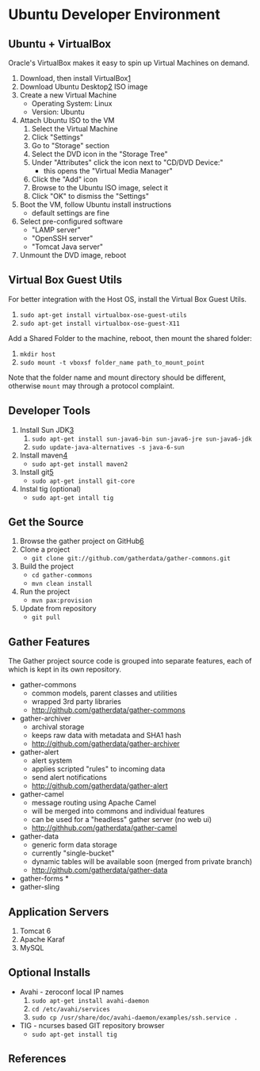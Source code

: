 Ubuntu Developer Environment
============================


## Ubuntu + VirtualBox

Oracle's VirtualBox makes it easy to spin up Virtual Machines on demand.

1. Download, then install VirtualBox[1]
2. Download Ubuntu Desktop[2] ISO image
3. Create a new Virtual Machine
   * Operating System: Linux
   * Version: Ubuntu
4. Attach Ubuntu ISO to the VM
   1. Select the Virtual Machine
   2. Click "Settings"
   3. Go to "Storage" section
   4. Select the DVD icon in the "Storage Tree"
   5. Under "Attributes" click the icon next to "CD/DVD Device:"
      * this opens the "Virtual Media Manager"
   6. Click the "Add" icon
   7. Browse to the Ubuntu ISO image, select it
   8. Click "OK" to dismiss the "Settings"
5. Boot the VM, follow Ubuntu install instructions
   * default settings are fine
6. Select pre-configured software
   * "LAMP server"
   * "OpenSSH server"
   * "Tomcat Java server"
7. Unmount the DVD image, reboot

## Virtual Box Guest Utils

For better integration with the Host OS, install
the Virtual Box Guest Utils.

1. `sudo apt-get install virtualbox-ose-guest-utils`
2. `sudo apt-get install virtualbox-ose-guest-X11`

Add a Shared Folder to the machine, reboot, then
mount the shared folder:

1. `mkdir host`
2. `sudo mount -t vboxsf folder_name path_to_mount_point`

Note that the folder name and mount directory should be
different, otherwise `mount` may through a protocol complaint.

## Developer Tools

1. Install Sun JDK[3]
   1. `sudo apt-get install sun-java6-bin sun-java6-jre sun-java6-jdk`
   2. `sudo update-java-alternatives -s java-6-sun`
2. Install maven[4]
   * `sudo apt-get install maven2`
3. Install git[5]
   * `sudo apt-get install git-core`
4. Instal tig (optional)
   * `sudo apt-get intall tig`

## Get the Source

1. Browse the gather project on GitHub[6]
2. Clone a project
   * `git clone git://github.com/gatherdata/gather-commons.git`
3. Build the project
   * `cd gather-commons`
   * `mvn clean install`
4. Run the project
   * `mvn pax:provision`
5. Update from repository
   * `git pull`

## Gather Features

The Gather project source code is grouped into separate features,
each of which is kept in its own repository.

* gather-commons
  * common models, parent classes and utilities
  * wrapped 3rd party libraries 
  * http://github.com/gatherdata/gather-commons
* gather-archiver
  * archival storage
  * keeps raw data with metadata and SHA1 hash
  * http://github.com/gatherdata/gather-archiver
* gather-alert
  * alert system
  * applies scripted "rules" to incoming data
  * send alert notifications 
  * http://github.com/gatherdata/gather-alert
* gather-camel
  * message routing using Apache Camel
  * will be merged into commons and individual features
  * can be used for a "headless" gather server (no web ui)
  * http://githhub.com/gatherdata/gather-camel
* gather-data
  * generic form data storage
  * currently "single-bucket"
  * dynamic tables will be available soon (merged from private branch)
  * http://github.com/gatherdata/gather-data
* gather-forms
  * 
* gather-sling 

## Application Servers

1. Tomcat 6
2. Apache Karaf
3. MySQL


## Optional Installs

* Avahi - zeroconf local IP names
  1. `sudo apt-get install avahi-daemon`
  2. `cd /etc/avahi/services`
  3. `sudo cp /usr/share/doc/avahi-daemon/examples/ssh.service .`
* TIG - ncurses based GIT repository browser
  * `sudo apt-get install tig`


## References

 [1]: http://www.virtualbox.org/ "VirtualBox"
 [2]: http://www.ubuntu.com/GetUbuntu/download "Ubuntu Desktop Download"
 [3]: http://java.sun.com/javase/downloads/index.jsp "Sun JDK"
 [4]: http://maven.apache.org/ "Apache Maven"
 [5]: http://git-scm.com/ "Git SCM"
 [6]: https://github.com/gatherdata "GitHub"



